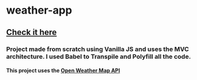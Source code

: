# weather-app

## [Check it here](https://61068850ac0828579834dadd--quizzical-einstein-3c2882.netlify.app/)

### Project made from scratch using Vanilla JS and uses the **MVC architecture**. I used **Babel** to Transpile and Polyfill all the code.

#### This project uses the [Open Weather Map API](https://openweathermap.org/api)
